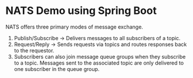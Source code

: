 # NATS Demo using Spring Boot 

NATS offers three primary modes of message exchange. 

1. Publish/Subscribe -> Delivers messages to all subscribers of a topic. 
2. Request/Reply -> Sends requests via topics and routes responses back to the requestor.
3. Subscribers can also join message queue groups when they subscribe to a topic. Messages sent to the associated topic are only delivered to one subscriber in the queue group.

